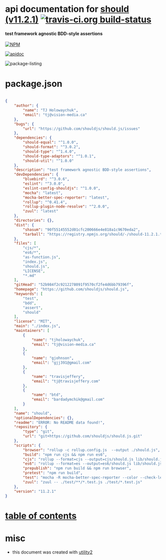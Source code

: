 # api documentation for  [should (v11.2.1)](https://github.com/shouldjs/should.js)  [![travis-ci.org build-status](https://api.travis-ci.org/npmdoc/node-npmdoc-should.svg)](https://travis-ci.org/npmdoc/node-npmdoc-should)
#### test framework agnostic BDD-style assertions

[![NPM](https://nodei.co/npm/should.png?downloads=true)](https://www.npmjs.com/package/should)

[![apidoc](https://npmdoc.github.io/node-npmdoc-should/build/screen-capture.buildNpmdoc.browser._2Fhome_2Ftravis_2Fbuild_2Fnpmdoc_2Fnode-npmdoc-should_2Ftmp_2Fbuild_2Fapidoc.html.png)](https://npmdoc.github.io/node-npmdoc-should/build..beta..travis-ci.org/apidoc.html)

![package-listing](https://npmdoc.github.io/node-npmdoc-should/build/screen-capture.npmPackageListing.svg)



# package.json

```json

{
    "author": {
        "name": "TJ Holowaychuk",
        "email": "tj@vision-media.ca"
    },
    "bugs": {
        "url": "https://github.com/shouldjs/should.js/issues"
    },
    "dependencies": {
        "should-equal": "^1.0.0",
        "should-format": "^3.0.2",
        "should-type": "^1.4.0",
        "should-type-adaptors": "^1.0.1",
        "should-util": "^1.0.0"
    },
    "description": "test framework agnostic BDD-style assertions",
    "devDependencies": {
        "bluebird": "^3.0.6",
        "eslint": "^3.0.0",
        "eslint-config-shouldjs": "^1.0.0",
        "mocha": "latest",
        "mocha-better-spec-reporter": "latest",
        "rollup": "^0.41.4",
        "rollup-plugin-node-resolve": "^2.0.0",
        "zuul": "latest"
    },
    "directories": {},
    "dist": {
        "shasum": "90f55145552d01cfc200666e4e818a1c9670eda2",
        "tarball": "https://registry.npmjs.org/should/-/should-11.2.1.tgz"
    },
    "files": [
        "cjs/*",
        "es6/*",
        "as-function.js",
        "index.js",
        "should.js",
        "LICENSE",
        "*.md"
    ],
    "gitHead": "52b984f2c9212278091f9570cf2fe4d6bb79396f",
    "homepage": "https://github.com/shouldjs/should.js",
    "keywords": [
        "test",
        "bdd",
        "assert",
        "should"
    ],
    "license": "MIT",
    "main": "./index.js",
    "maintainers": [
        {
            "name": "tjholowaychuk",
            "email": "tj@vision-media.ca"
        },
        {
            "name": "gjohnson",
            "email": "gjj391@gmail.com"
        },
        {
            "name": "travisjeffery",
            "email": "tj@travisjeffery.com"
        },
        {
            "name": "btd",
            "email": "bardadymchik@gmail.com"
        }
    ],
    "name": "should",
    "optionalDependencies": {},
    "readme": "ERROR: No README data found!",
    "repository": {
        "type": "git",
        "url": "git+https://github.com/shouldjs/should.js.git"
    },
    "scripts": {
        "browser": "rollup -c rollup.config.js  --output ./should.js",
        "build": "npm run cjs && npm run es6",
        "cjs": "rollup --format=cjs --output=cjs/should.js lib/should.js",
        "es6": "rollup --format=es --output=es6/should.js lib/should.js",
        "prepublish": "npm run build && npm run browser",
        "pretest": "npm run build",
        "test": "mocha -R mocha-better-spec-reporter --color --check-leaks ./test/*.test.js ./test/**/*.test.js",
        "zuul": "zuul -- ./test/**/*.test.js ./test/*.test.js"
    },
    "version": "11.2.1"
}
```



# <a name="apidoc.tableOfContents"></a>[table of contents](#apidoc.tableOfContents)



# misc
- this document was created with [utility2](https://github.com/kaizhu256/node-utility2)
